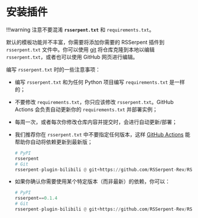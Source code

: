 # 安装插件

!!!warning
    注意不要混淆 **`rsserpent.txt`** 和 `requirements.txt`。

默认的模板功能并不丰富，你需要将添加你需要的 RSSerpent 插件到 `rsserpent.txt` 文件中。你可以使用 [git](https://git-scm.com/) 将仓库克隆到本地以编辑 `rsserpent.txt`，或者也可以使用 GitHub 网页进行编辑。

编写 `rsserpent.txt` 时的一些注意事项：

- 编写 `rsserpent.txt` 和为任何 Python 项目编写 `requirements.txt` 是一样的；
- 不要修改 `requirements.txt`，你只应该修改 `rsserpent.txt`。GitHub Actions 会负责自动更新你的 `requirements.txt` 并部署实例；
- 每周一次，或者每次你修改仓库内容并提交时，会进行自动更新/部署；
- 我们推荐你在 `rsserpent.txt` 中不要指定任何版本，这样 [GitHub Actions](https://github.com/features/actions) 能帮助你自动将依赖更新到最新版；

    ```python
    # PyPI
    rsserpent
    # Git
    rsserpent-plugin-bilibili @ git+https://github.com/RSSerpent-Rev/RSSerpent-plugin-bilibili.git
    ```

- 如果你确认你需要使用某个特定版本（而非最新）的依赖，你可以：

    ```python
    # PyPI
    rsserpent==0.1.4
    # Git
    rsserpent-plugin-bilibili @ git+https://github.com/RSSerpent-Rev/RSSerpent-plugin-bilibili.git@0609c0bd466e5d19fbb13078d9b93e0134b8c5bd
    ```

